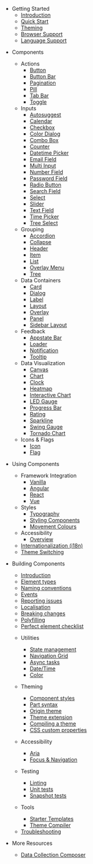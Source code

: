 <!-- 
type: nav
 -->

+ Getting Started
  * [Introduction](./)
  - [Quick Start](./quick-start)
  - [Theming](./start/theming)
  - [Browser Support](./start/browser-support)
  - [Language Support](./start/languages)

- Components
  + Actions
    - [Button](./elements/button)
    - [Button Bar](./elements/button-bar)
    - [Pagination](./elements/pagination)
    - [Pill](./elements/pill)
    - [Tab Bar](./elements/tab-bar)
    - [Toggle](./elements/toggle)
  + Inputs
    - [Autosuggest](./elements/autosuggest)
    - [Calendar](./elements/calendar)
    - [Checkbox](./elements/checkbox)
    - [Color Dialog](./elements/color-dialog)
    - [Combo Box](./elements/combo-box)
    - [Counter](./elements/counter)
    - [Datetime Picker](./elements/datetime-picker)
    - [Email Field](./elements/email-field)
    - [Multi Input](./elements/multi-input)
    - [Number Field](./elements/number-field)
    - [Password Field](./elements/password-field)
    - [Radio Button](./elements/radio-button)
    - [Search Field](./elements/search-field)
    - [Select](./elements/select)
    - [Slider](./elements/slider)
    - [Text Field](./elements/text-field)
    - [Time Picker](./elements/time-picker)
    - [Tree Select](./elements/tree-select)
  + Grouping
    - [Accordion](./elements/accordion)
    - [Collapse](./elements/collapse)
    - [Header](./elements/header)
    - [Item](./elements/item)
    - [List](./elements/list)
    - [Overlay Menu](./elements/overlay-menu)
    - [Tree](./elements/Tree)
  + Data Containers
    - [Card](./elements/card)
    - [Dialog](./elements/dialog)
    - [Label](./elements/label)
    - [Layout](./elements/layout)
    - [Overlay](./elements/overlay)
    - [Panel](./elements/panel)
    - [Sidebar Layout](./elements/sidebar-layout)
  + Feedback
    - [Appstate Bar](./elements/appstate-bar)
    - [Loader](./elements/loader)
    - [Notification](./elements/notification)
    - [Tooltip](./elements/tooltip)
  + Data Visualization
    - [Canvas](./elements/canvas)
    - [Chart](./elements/chart)
    - [Clock](./elements/clock)
    - [Heatmap](./elements/heatmap)
    - [Interactive Chart](./elements/interactive-chart)
    - [LED Gauge](./elements/led-gauge)
    - [Progress Bar](./elements/progress-bar)
    - [Rating](./elements/rating)
    - [Sparkline](./elements/sparkline)
    - [Swing Gauge](./elements/swing-gauge)
    - [Tornado Chart](./elements/tornado-chart)
  + Icons & Flags
    - [Icon](./elements/icon)
    - [Flag](./elements/flag)

- Using Components
  + Framework Integration
    - [Vanilla](./integrations/javascript)
    - [Angular](./integrations/angular)
    - [React](./integrations/react)
    - [Vue](./integrations/vue)
  - Styles
    - [Typography](./styles/typography)
    - [Styling Components](./styles/styling-components)
    - [Movement Colours](./styles/movement-colors)
  - Accessibility
    - [Overview](./accessibility/overview)
  - [Internationalization (i18n)](./intl/internationalization)
  - [Theme Switching](./guides/theme-switching)

- Building Components
  * [Introduction](./creating-custom-elements)
  * [Element types](./element-types)
  * [Naming conventions](./naming-conventions)
  * [Events](./events)
  * [Reporting issues](./reporting-issues)
  * [Localisation](./localisation)
  * [Breaking changes](./breaking-changes)
  * [Polyfilling](./polyfilling)
  * [Perfect element checklist](./perfect-checklist)

  - Utilities
    * [State management](./utils/state-management)
    * [Navigation Grid](./utils/navigation-grid)
    * [Async tasks](./utils/async-tasks)
    * [Date/Time](./utils/date-time)
    * [Color](./utils/color)

  - Theming
    * [Component styles](./intro)
    * [Part syntax](./theming/css-parts)
    * [Origin theme](./intro)
    * [Theme extension](./intro)
    * [Compiling a theme](./intro)
    * [CSS custom properties](./intro)

  - Accessibility
    * [Aria](./intro)
    * [Focus & Navigation](./intro)

  - Testing
    * [Linting](./intro)
    * [Unit tests](./intro)
    * [Snapshot tests](./intro)

  - Tools
    * [Starter Templates](./tools/starter-templates)
    * [Theme Compiler](./tools/theme-compiler)

  * [Troubleshooting](./intro)

- More Resources
  - [Data Collection Composer](./resources/collection-composer)

